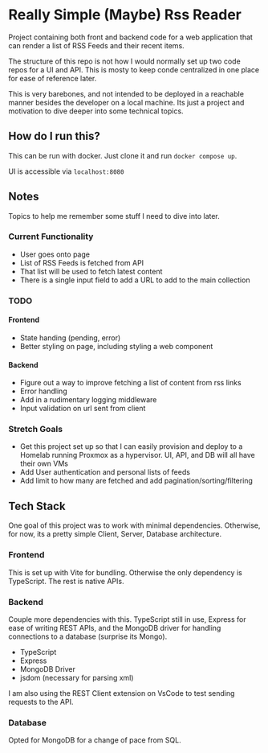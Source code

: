 # Really Simple (Maybe) Rss Reader

Project containing both front and backend code for a web application that can render a list of RSS Feeds and their recent items.

The structure of this repo is not how I would normally set up two code repos for a UI and API. This is mosty to keep conde centralized in one place for ease of reference later.

This is very barebones, and not intended to be deployed in a reachable manner besides the developer on a local machine. Its just a project and motivation to dive deeper into some technical topics.

## How do I run this?

This can be run with docker. Just clone it and run `docker compose up`.

UI is accessible via `localhost:8080`

## Notes

Topics to help me remember some stuff I need to dive into later.

### Current Functionality

- User goes onto page
- List of RSS Feeds is fetched from API
- That list will be used to fetch latest content
- There is a single input field to add a URL to add to the main collection

### TODO

#### Frontend
- State handing (pending, error)
- Better styling on page, including styling a web component

#### Backend
- Figure out a way to improve fetching a list of content from rss links
- Error handling
- Add in a rudimentary logging middleware
- Input validation on url sent from client

### Stretch Goals
- Get this project set up so that I can easily provision and deploy to a Homelab running Proxmox as a hypervisor. UI, API, and DB will all have their own VMs
- Add User authentication and personal lists of feeds
- Add limit to how many are fetched and add pagination/sorting/filtering

## Tech Stack

One goal of this project was to work with minimal dependencies. Otherwise, for now, its a pretty simple Client, Server, Database architecture.

### Frontend

This is set up with Vite for bundling. Otherwise the only dependency is TypeScript. The rest is native APIs.

### Backend

Couple more dependencies with this. TypeScript still in use, Express for ease of writing REST APIs, and the MongoDB driver for handling connections to a database (surprise its Mongo).

- TypeScript
- Express
- MongoDB Driver
- jsdom (necessary for parsing xml)

I am also using the REST Client extension on VsCode to test sending requests to the API.

### Database

Opted for MongoDB for a change of pace from SQL.
